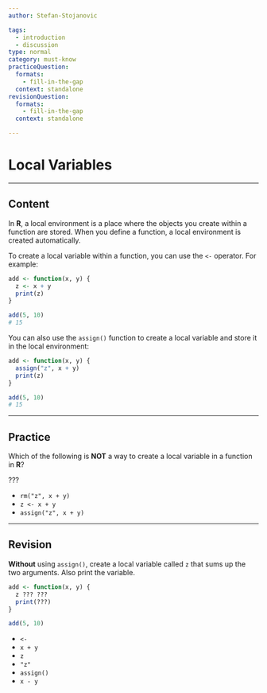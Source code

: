 ```yaml
---
author: Stefan-Stojanovic

tags:
  - introduction
  - discussion
type: normal
category: must-know
practiceQuestion:
  formats:
    - fill-in-the-gap
  context: standalone
revisionQuestion:
  formats:
    - fill-in-the-gap
  context: standalone

---
```


# Local Variables

---

## Content

In **R**, a local environment is a place where the objects you create within a function are stored. When you define a function, a local environment is created automatically.

To create a local variable within a function, you can use the `<-` operator. For example:

```r
add <- function(x, y) {
  z <- x + y
  print(z)
}

add(5, 10)
# 15
```

You can also use the `assign()` function to create a local variable and store it in the local environment:

```r
add <- function(x, y) {
  assign("z", x + y)
  print(z)
}

add(5, 10)
# 15
```

---
## Practice

Which of the following is **NOT** a way to create a local variable in a function in **R**?

???

- `rm("z", x + y)`
- `z <- x + y`
- `assign("z", x + y)`

---
## Revision

**Without** using `assign()`, create a local variable called `z` that sums up the two arguments. Also print the variable.

```r
add <- function(x, y) {
  z ??? ???
  print(???)
}

add(5, 10)
```

- `<-`
- `x + y`
- `z`
- `"z"`
- `assign()`
- `x - y`
